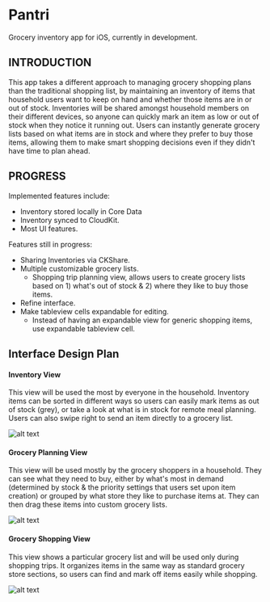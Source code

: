# Pantri
Grocery inventory app for iOS, currently in development.

INTRODUCTION
------------

This app takes a different approach to managing grocery shopping plans than the traditional shopping list, by maintaining an inventory of items that household users want to keep on hand and whether those items are in or out of stock. Inventories will be shared amongst household members on their different devices, so anyone can quickly mark an item as low or out of stock when they notice it running out. Users can instantly generate grocery lists based on what items are in stock and where they prefer to buy those items, allowing them to make smart shopping decisions even if they didn't have time to plan ahead.

PROGRESS
--------

Implemented features include:
* Inventory stored locally in Core Data
* Inventory synced to CloudKit.
* Most UI features.

Features still in progress:
* Sharing Inventories via CKShare.
* Multiple customizable grocery lists.
  * Shopping trip planning view, allows users to create grocery lists based on 1) what's out of stock & 2) where they like to buy those items.
* Refine interface.
* Make tableview cells expandable for editing.
  * Instead of having an expandable view for generic shopping items, use expandable tableview cell.

Interface Design Plan
---------------------

#### Inventory View
This view will be used the most by everyone in the household. Inventory items can be sorted in different ways so users can easily mark items as out of stock (grey), or take a look at what is in stock for remote meal planning. Users can also swipe right to send an item directly to a grocery list.

![alt text](http://i67.tinypic.com/302s1o0.png)

#### Grocery Planning View
This view will be used mostly by the grocery shoppers in a household. They can see what they need to buy, either by what's most in demand (determined by stock & the priority settings that users set upon item creation) or grouped by what store they like to purchase items at. They can then drag these items into custom grocery lists.

![alt text](http://i65.tinypic.com/bgqu78.png)

#### Grocery Shopping View
This view shows a particular grocery list and will be used only during shopping trips. It organizes items in the same way as standard grocery store sections, so users can find and mark off items easily while shopping. 

![alt text](http://i68.tinypic.com/20749iq.jpg)
  
  
